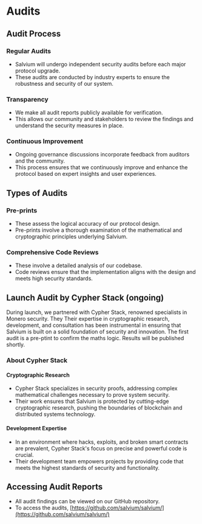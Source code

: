 # Audits

## Audit Process

### Regular Audits
* Salvium will undergo independent security audits before each major protocol upgrade.
* These audits are conducted by industry experts to ensure the robustness and security of our system.

### Transparency
* We make all audit reports publicly available for verification.
* This allows our community and stakeholders to review the findings and understand the security measures in place.

### Continuous Improvement
* Ongoing governance discussions incorporate feedback from auditors and the community.
* This process ensures that we continuously improve and enhance the protocol based on expert insights and user experiences.

## Types of Audits

### Pre-prints
* These assess the logical accuracy of our protocol design.
* Pre-prints involve a thorough examination of the mathematical and cryptographic principles underlying Salvium.

### Comprehensive Code Reviews
* These involve a detailed analysis of our codebase.
* Code reviews ensure that the implementation aligns with the design and meets high security standards.

## Launch Audit by Cypher Stack (ongoing)

During launch, we partnered with Cypher Stack, renowned specialists in Monero security. They Their expertise in cryptographic research, development, and consultation has been instrumental in ensuring that Salvium is built on a solid foundation of security and innovation. The first audit is a pre-ptint to confirm the maths logic. Results will be published shortly.

### About Cypher Stack

#### Cryptographic Research
* Cypher Stack specializes in security proofs, addressing complex mathematical challenges necessary to prove system security.
* Their work ensures that Salvium is protected by cutting-edge cryptographic research, pushing the boundaries of blockchain and distributed systems technology.

#### Development Expertise
* In an environment where hacks, exploits, and broken smart contracts are prevalent, Cypher Stack's focus on precise and powerful code is crucial.
* Their development team empowers projects by providing code that meets the highest standards of security and functionality.

## Accessing Audit Reports

* All audit findings can be viewed on our GitHub repository.
* To access the audits, [https://github.com/salvium/salvium/](https://github.com/salvium/salvium/)